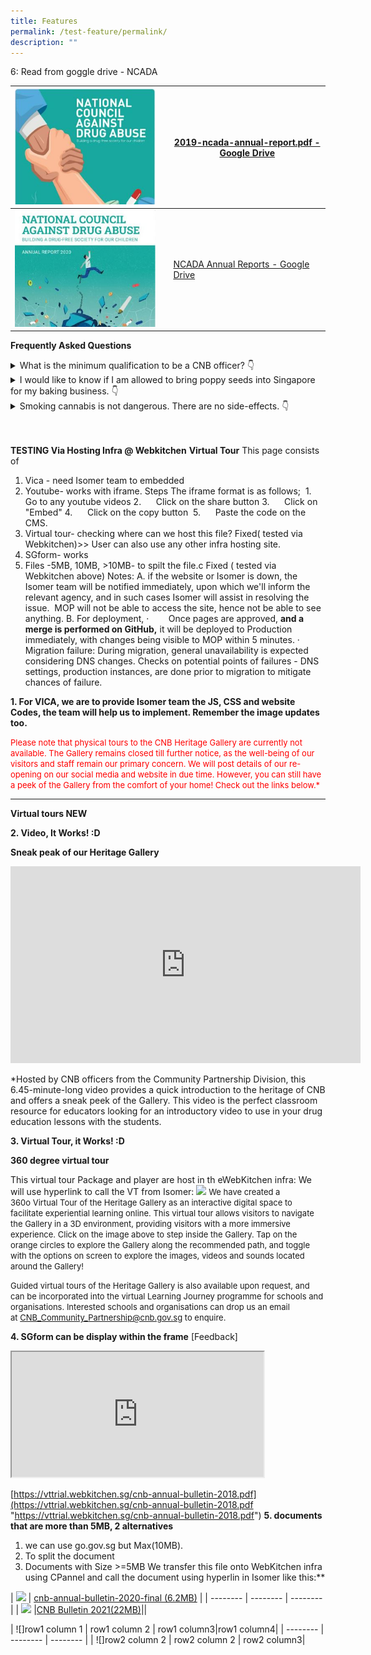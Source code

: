 ```yaml
---
title: Features
permalink: /test-feature/permalink/
description: ""
---
```


6: Read from goggle drive - NCADA



| ![](/images/2019AR.jpg) | |[2019-ncada-annual-report.pdf - Google Drive](https://drive.google.com/file/d/1qKaVTXHiPNBw7aaOsEx5nT6H33QE62x1/view) |
| -------- | -------- | -------- |
| ![](/images/2020AR.jpg)   | | [NCADA Annual Reports - Google Drive](https://drive.google.com/drive/folders/1-A3If11Hroh19my-Xl2gufoEhn9-MPd8)   |





**Frequently Asked Questions**


<p></p>
<details>
  <summary id="faq1">
		What is the minimum qualification to be a CNB officer?		
	<span class="icon">👇</span>
  </summary>
  <p>
  </p>
	<div class="main-content1">
	<p>For more information, visit our 'Careers' page at https://www.cnb.gov.sg/careers.</p>
	</div><font color="#FFFFFF"> Go to the <a href="#faq1">top</a>.</font><p></p>
<p></p>
</details>

<details>
  <summary id="faq2">
				I would like to know if I am allowed to bring poppy seeds into Singapore for my baking business.  
  <span class="icon">👇</span>
  </summary>
  <p>
  </p>
	<div class="main-content2">
	<p>Poppy seeds are classified as prohibited goods by the Central Narcotics Bureau (CNB). Any company or person who wishes to import them or any foodstuff that contain the substance (regardless of the amount or purpose) must submit the Inward Declaration Form which can also be downloaded here together with a certificate from the exporting country or the country of origin of the poppy seeds.

The importer must send a sample of the seeds or related product to the Health Sciences Authority located at 11 Outram Road, Singapore 169078 for analysis. If the sample is in the form of seeds, it is to be sent to the Division Director, Illicit Drugs Division, Applied Sciences Group, Health Sciences Authority (HSA) (Attn: Dr Angeline Yap).

If the sample is in the form of food products, it is to be sent to the Division Director, Food Safety Division, Applied Sciences Group, HSA (Attn: Ms Joanne Chan).

The HSA report must be submitted to the Central Narcotics Bureau (CNB). In the event HSA certifies that the poppy seeds are cleared of any controlled substances, ie no traces of morphine detected, CNB will endorse and approve the Inward Declaration Form. With the endorsement by CNB, Singapore Customs will allow the poppy seeds to be imported into Singapore. If the poppy seeds are found to contain traces of controlled substances, the approval for importation will not be given.
</p>
	</div><font color="#FF0000"> Go to the </font><a href="#faq2">top</a>.<p></p>
<p></p>
</details>

<details>
  <summary id="faq3">
		Smoking cannabis is not dangerous. There are no side-effects. <span class="icon">👇</span>
  </summary>
  <p>
  </p>
	<div class="main-content3">
	<p>This is false! Cannabis poses as much dangers as other drugs. Abusers could experience:

Difficulties in maintaining coherent thought
Difficulties in estimating elapsed time
Memory impairment
Disorientation
Anxiety, delusion, aggressiveness (in more severe cases)
Rapid pulse, increased blood pressure
Dry Mouth
Affects the heart and lungs
Difficulties in coordination
Cannabis is a Class A drug under the Misuse of Drugs Act. Possession or consumption of Cannabis up to 10 years of imprisonment or S$20,000 fine or BOTH..
</p>
 </div>Go to the<a href="#faq3">top</a>.<p></p>
<p></p>
</details>


<br>
<br>



**TESTING Via Hosting Infra @ Webkitchen**
**Virtual Tour**
This page consists of 
1. Vica - need Isomer team to embedded
2. Youtube- works with iframe.  Steps
					The iframe format is as follows;&nbsp;
						1.&nbsp;&nbsp;&nbsp;&nbsp;&nbsp; Go to any youtube videos
						2.&nbsp;&nbsp;&nbsp;&nbsp;&nbsp; Click on the share button
					  3.&nbsp;&nbsp;&nbsp;&nbsp;&nbsp; Click on "Embed"
						4.&nbsp;&nbsp;&nbsp;&nbsp;&nbsp; Click on the copy button&nbsp;
						5.&nbsp;&nbsp;&nbsp;&nbsp;&nbsp; Paste the code on the CMS.
3.  Virtual tour- checking where can we host this file? Fixed( tested via Webkitchen)&gt;&gt; User can also use any other infra hosting site.  
4. SGform- works
5. Files -5MB, 10MB, &gt;10MB- to spilt the file.c  Fixed ( tested via Webkitchen above)
Notes:
A.  if the website or Isomer is down, the Isomer team will be notified immediately, upon which we'll inform the relevant agency, and in such cases Isomer will assist in resolving the issue.&nbsp; MOP will not be able to access the site, hence not be able to see anything.
B. For deployment, 
·&nbsp;&nbsp;&nbsp;&nbsp;&nbsp;&nbsp;&nbsp; Once pages are approved, **and a merge is performed on GitHub,** it will be deployed to Production immediately, with changes being visible to MOP within 5 minutes.
·&nbsp;&nbsp;&nbsp;&nbsp;&nbsp;&nbsp;&nbsp; Migration failure: During migration, general unavailability is expected considering DNS changes. Checks on potential points of failures - DNS settings, production instances, are done prior to migration to mitigate chances of failure.





**1.  For VICA, we are to provide Isomer team the JS, CSS and website Codes, the team will help us to implement.  Remember the image updates too.**


<font size="2" color="#FF0000"> 
Please note that physical tours to the CNB Heritage Gallery are currently not available. The Gallery remains closed till further notice, as the well-being of our visitors and staff remain our primary concern. We will post details of our re-opening on our social media and website in due time. However, you can still have a peek of the Gallery from the comfort of your home! Check out the links below.*</font>

______________

**Virtual tours NEW**

**2. Video, It Works! :D**

**Sneak peak of our Heritage Gallery**
<iframe allowfullscreen="" allow="accelerometer; autoplay; clipboard-write; encrypted-media; gyroscope; picture-in-picture" frameborder="0" title="YouTube video player" src="https://www.youtube-nocookie.com/embed/OTs-Yb35V2s" height="315" width="560"></iframe>

*Hosted by CNB officers from the Community Partnership Division, this 6.45-minute-long video provides a quick introduction to the heritage of CNB and offers a sneak peek of the Gallery.
This video is the perfect classroom resource for educators looking for an introductory video to use in your drug education lessons with the students.


**3. Virtual Tour, it Works! :D**

**360 degree virtual tour**

This virtual tour Package and player are host in th eWebKitchen infra: We will use hyperlink to call the VT from Isomer:
<a target="_blank" href="https://vttrial.webkitchen.sg/cnb-360vt-test/"> ![](/images/virtual.jpg)</a>
<font size="2"> 
We have created a 360o&nbsp;Virtual Tour of the Heritage Gallery as an interactive digital space to facilitate experiential learning online. This virtual tour allows visitors to navigate the Gallery in a 3D environment, providing visitors with a more immersive experience. Click on the image above to step inside the Gallery. Tap on the orange circles to explore the Gallery along the recommended path, and toggle with the options on screen to explore the images, videos and sounds located around the Gallery!

Guided virtual tours of the Heritage Gallery is also available upon request, and can be incorporated into the virtual Learning Journey programme for schools and organisations. Interested schools and organisations can drop us an email at&nbsp;[CNB\_Community\_Partnership@cnb.gov.sg](mailto:CNB_Community_Partnership@cnb.gov.sg)&nbsp;to enquire.
</font>


	
**4. SGform can be display within the frame**
[Feedback]
<iframe target="_blank" id="iframe3" src="https://form.gov.sg/62ac140d2a353600112329a6" style="width:80%;height:200px"></iframe>



[https://vttrial.webkitchen.sg/cnb-annual-bulletin-2018.pdf](https://vttrial.webkitchen.sg/cnb-annual-bulletin-2018.pdf "https://vttrial.webkitchen.sg/cnb-annual-bulletin-2018.pdf")
**5. documents that are more than 5MB, 2 alternatives**
1. we can use go.gov.sg but Max(10MB). 
2. To split the document
3. Documents with Size &gt;=5MB
We transfer this file onto WebKitchen infra using CPannel and call the document using hyperlin in Isomer like this:**

| ![](/images/Cnb-annual-bulletin-2020-final.jpg) | [cnb-annual-bulletin-2020-final (6.2MB)](https://go.gov.sg/inrm36) | 
| -------- | -------- | -------- |
|  ![](/images/CNB%20Annual%20Bulletin%202012.jpg) |[CNB Bulletin 2021(22MB)](https://vttrial.webkitchen.sg/cnb-annual-bulletin-2018.pdf)||


| ![]row1 column 1 | row1 column 2 | row1 column3|row1 column4|
| -------- | -------- | -------- |
|  ![]row2 column 2 | row2 column 2 | row2 column3|